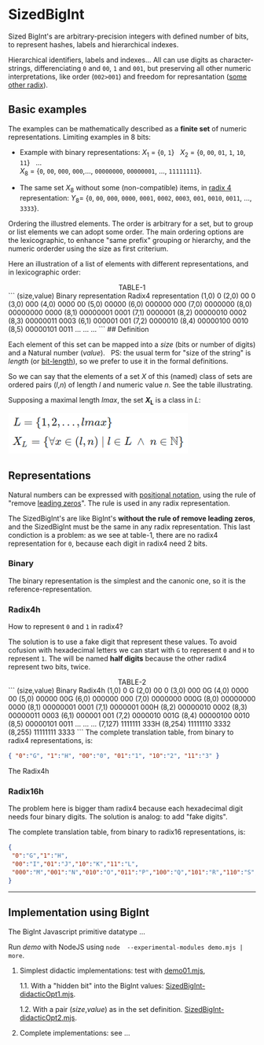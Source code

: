 # SizedBigInt
Sized BigInt's are arbitrary-precision integers with defined number of bits, to represent hashes, labels and hierarchical indexes.

Hierarchical identifiers, labels and indexes... All can use digits as character-strings, differenciating `0` and `00`, `1` and `001`, but preserving all other numeric interpretations, like order (`002>001`) and freedom for represantation ([some other radix](https://en.wikipedia.org/wiki/Radix#In_numeral_systems)).  

## Basic examples

The examples can be mathematically described as a **finite set** of numeric representations.  Limiting examples in 8 bits:

* Example with binary representations:  <i>X</i><sub>1</sub>&nbsp;=&nbsp;{`0`, `1`} &nbsp; <i>X</i><sub>2</sub>&nbsp;=&nbsp;{`0`, `00`, `01`, `1`, `10`, `11`} &nbsp; ... <br/><i>X</i><sub>8</sub>&nbsp;=&nbsp;{`0`, `00`, `000`, `000`,..., `00000000`, `00000001`, ..., `11111111`}.

* The same set <i>X</i><sub>8</sub> without some (non-compatible) items, in [radix 4](https://en.wikipedia.org/wiki/Quaternary_numeral_system) representation: <i>Y</i><sub>8</sub>=&nbsp;{`0`, `00`, `000`, `0000`, `0001`, `0002`, `0003`, `001`, `0010`, `0011`, ..., `3333`}.

Ordering the illustred elements. The order is arbitrary for a set, but to group or list elements we can adopt some order.  The main ordering options are the lexicographic, to enhance "same prefix" grouping or hierarchy, and the numeric orderder using the size as first criterium.

Here an illustration of a list of elements with different representations, and in lexicographic order:

<center>TABLE-1</center>
```
    (size,value)   Binary representation    Radix4 representation
    (1,0)	       0
    (2,0)           00                       0
    (3,0)	       000
    (4,0)	       0000                     00
    (5,0)	       00000
    (6,0)	       000000                   000
    (7,0)	       0000000
    (8,0)	       00000000                 0000
    (8,1)	       00000001                 0001
    (7,1)	       0000001
    (8,2)	       00000010                 0002
    (8,3)	       00000011                 0003
    (6,1)	       000001                   001
    (7,2)	       0000010
    (8,4)	       00000100                 0010
    (8,5)	       00000101                 0011
    ...            ...                      ...
```
## Definition

Each element of this set can be mapped into a *size* (bits or number of digits) and a Natural number (*value*). &nbsp; PS:  the usual term for "size of the string" is *length* (or [bit-length](https://en.wikipedia.org/wiki/Bit-length)), so we prefer to use it in the formal definitions.

So we can say that the elements of a set  *X* of this (named) class of sets are ordered pairs (*l*,*n*) of length *l* and numeric value *n*. See the  table illustrating.

Supposing a maximal length *lmax*, the set <b><i>X</i><sub>L</sub></b> is a class in *L*:

![](assets/equations01.png)

## Representations

Natural numbers can be expressed with [positional notation](https://en.wikipedia.org/wiki/Positional_notation), using the rule of "remove [leading zeros](https://en.wikipedia.org/wiki/Leading_zero)".  The rule is used in any radix representation.

The SizedBigInt's are like BigInt's **without the rule of remove leading zeros**, and the SizedBigInt must be the same in any radix representation. This last condiction is a problem: as we see at table-1, there are no radix4 representation for `0`, because each digit in radix4 need 2 bits.

### Binary
The binary representation is the simplest and the canonic one, so it is the reference-representation.

### Radix4h
How to represent `0` and `1` in radix4?

The solution is to use a fake digit that represent these values. To avoid cofusion with hexadecimal letters we can start with `G` to represent `0` and `H` to represent `1`.  The will be named **half digits** because  the other radix4 represent two bits, twice.

<center>TABLE-2</center>
```
    (size,value)    Binary                   Radix4h
    (1,0)	       0                        G
    (2,0)	       00                       0
    (3,0)	       000                      0G
    (4,0)	       0000                     00
    (5,0)	       00000                    00G
    (6,0)	       000000                   000
    (7,0)	       0000000                  000G
    (8,0)	       00000000                 0000
    (8,1)	       00000001                 0001
    (7,1)	       0000001                  000H
    (8,2)	       00000010                 0002
    (8,3)	       00000011                 0003
    (6,1)	       000001                   001
    (7,2)	       0000010                  001G
    (8,4)	       00000100                 0010
    (8,5)	       00000101                 0011
    ...             ...                      ...
    (7,127)         1111111                  333H
    (8,254)         11111110                 3332
    (8,255)         11111111                 3333
```
The complete translation table, from binary to radix4 representations, is:

```json
{ "0":"G", "1":"H", "00":"0", "01":"1", "10":"2", "11":"3" }
```
The Radix4h

### Radix16h

The problem here is bigger tham radix4 because each hexadecimal digit  needs four binary digits. The solution is analog: to add "fake digits".

The complete translation table, from binary to radix16 representations, is:

```json
{
 "0":"G","1":"H",
 "00":"I","01":"J","10":"K","11":"L",
 "000":"M","001":"N","010":"O","011":"P","100":"Q","101":"R","110":"S","111":"T"
}
```

-------------

## Implementation using BigInt

The BigInt Javascript primitive datatype ...

Run *demo* with NodeJS using `node  --experimental-modules demo.mjs | more`.

1. Simplest didactic implementations: test with [demo01.mjs](src/demo01.mjs),

   1.1. With a "hidden bit" into the BigInt values: [SizedBigInt-didacticOpt1.mjs](src/SizedBigInt-didacticOpt1.mjs).

   1.2. With a pair (*size*,*value*) as in the set definition.  [SizedBigInt-didacticOpt2.mjs](src/SizedBigInt-didacticOpt2.mjs).

2. Complete implementations: see ...
